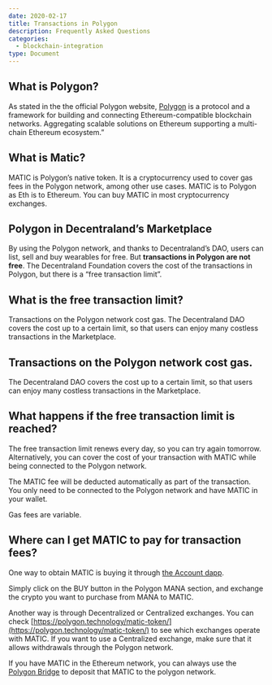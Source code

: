 ```yaml
---
date: 2020-02-17
title: Transactions in Polygon
description: Frequently Asked Questions
categories:
  - blockchain-integration
type: Document
---
```


## What is Polygon?

As stated in the the official Polygon website, [Polygon](https://polygon.technology/) is a protocol and a framework for building and connecting Ethereum-compatible blockchain networks. Aggregating scalable solutions on Ethereum supporting a multi-chain Ethereum ecosystem.”

## What is Matic?

MATIC is Polygon’s native token. It is a cryptocurrency used to cover gas fees in the Polygon network, among other use cases. MATIC is to Polygon as Eth is to Ethereum.
You can buy MATIC in most cryptocurrency exchanges.

## Polygon in Decentraland’s Marketplace

By using the Polygon network, and thanks to Decentraland’s DAO, users can list, sell and buy wearables for free. But **transactions in Polygon are not free**. The Decentraland Foundation covers the cost of the transactions in Polygon, but there is a “free transaction limit”.

## What is the free transaction limit?

Transactions on the Polygon network cost gas. The Decentraland DAO covers the cost up to a certain limit, so that users can enjoy many costless transactions in the Marketplace.

## Transactions on the Polygon network cost gas.

The Decentraland DAO covers the cost up to a certain limit, so that users can enjoy many costless transactions in the Marketplace.

## What happens if the free transaction limit is reached?

The free transaction limit renews every day, so you can try again tomorrow. Alternatively, you can cover the cost of your transaction with MATIC while being connected to the Polygon network.

The MATIC fee will be deducted automatically as part of the transaction. You only need to be connected to the Polygon network and have MATIC in your wallet.

Gas fees are variable.

## Where can I get MATIC to pay for transaction fees?

One way to obtain MATIC is buying it through [the Account dapp](https://account.decentraland.org/).

Simply click on the BUY button in the Polygon MANA section, and exchange the crypto you want to purchase from MANA to MATIC.

Another way is through Decentralized or Centralized exchanges. You can check [https://polygon.technology/matic-token/](https://polygon.technology/matic-token/) to see which exchanges operate with MATIC. If you want to use a Centralized exchange, make sure that it allows withdrawals through the Polygon network.

If you have MATIC in the Ethereum network, you can always use the [Polygon Bridge](https://wallet.polygon.technology/bridge/) to deposit that MATIC to the polygon network.
